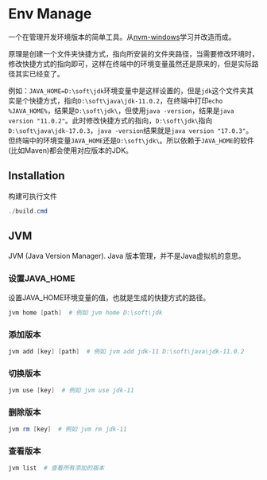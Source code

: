 # Env Manage

一个在管理开发环境版本的简单工具。从[nvm-windows](https://github.com/coreybutler/nvm-windows)学习并改造而成。

原理是创建一个文件夹快捷方式，指向所安装的文件夹路径，当需要修改环境时，修改快捷方式的指向即可，这样在终端中的环境变量虽然还是原来的，但是实际路径其实已经变了。

例如：`JAVA_HOME=D:\soft\jdk`环境变量中是这样设置的，但是`jdk`这个文件夹其实是个快捷方式，指向`D:\soft\java\jdk-11.0.2`，在终端中打印`echo %JAVA_HOME%`，结果是`D:\soft\jdk\`，但使用`java -version`，结果是`java version "11.0.2"`。此时修改快捷方式的指向，`D:\soft\jdk\`指向`D:\soft\java\jdk-17.0.3`，`java -version`结果就是`java version "17.0.3"`。但终端中的环境变量`JAVA_HOME`还是`D:\soft\jdk\`。所以依赖于`JAVA_HOME`的软件(比如Maven)都会使用对应版本的JDK。

## Installation

构建可执行文件

```powershell
./build.cmd
```

## JVM

JVM (Java Version Manager). Java 版本管理，并不是Java虚拟机的意思。

### 设置JAVA_HOME

设置JAVA_HOME环境变量的值，也就是生成的快捷方式的路径。

```powershell
jvm home [path]  # 例如 jvm home D:\soft\jdk
```

### 添加版本

```powershell
jvm add [key] [path]  # 例如 jvm add jdk-11 D:\soft\java\jdk-11.0.2
```

### 切换版本

```powershell
jvm use [key]  # 例如 jvm use jdk-11
```

### 删除版本

```powershell
jvm rm [key]  # 例如 jvm rm jdk-11
```

### 查看版本

```powershell
jvm list  # 查看所有添加的版本
```


